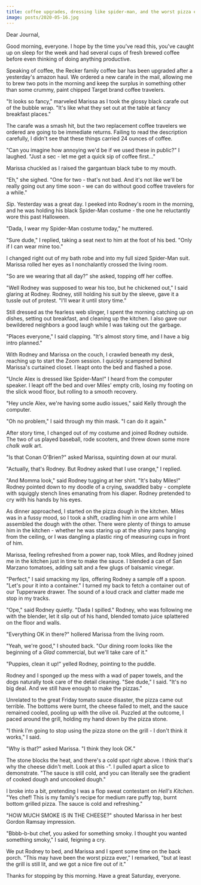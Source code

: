 ```yaml
---
title: coffee upgrades, dressing like spider-man, and the worst pizza ever
image: posts/2020-05-16.jpg
---
```


Dear Journal,

Good morning, everyone.  I hope by the time you've read this, you've
caught up on sleep for the week and had several cups of fresh brewed
coffee before even thinking of doing anything productive.

Speaking of coffee, the Recker family coffee bar has been upgraded
after a yesterday's amazon haul.  We ordered a new carafe in the mail,
allowing me to brew two pots in the morning and keep the surplus in
something other than some crummy, paint chipped Target brand coffee
travelers.

"It looks so fancy," marveled Marissa as I took the glossy black
carafe out of the bubble wrap.  "It's like what they set out at the
table at fancy breakfast places."

The carafe was a smash hit, but the two replacement coffee travelers
we ordered are going to be immediate returns.  Failing to read the
description carefully, I didn't see that these things carried 24
ounces of coffee.

"Can you imagine how annoying we'd be if we used these in public?" I
laughed.  "Just a sec - let me get a quick sip of coffee first..."

Marissa chuckled as I raised the gargantuan black tube to my mouth.

"Eh," she sighed.  "One for two - that's not bad.  And it's not like
we'll be really going out any time soon - we can do without good
coffee travelers for a while."

_Sip_.  Yesterday was a great day.  I peeked into Rodney's room in the
morning, and he was holding his black Spider-Man costume - the one he
reluctantly wore this past Halloween.

"Dada, I wear my Spider-Man costume today," he muttered.

"Sure dude," I replied, taking a seat next to him at the foot of his
bed.  "Only if I can wear mine too."

I changed right out of my bath robe and into my full sized Spider-Man
suit.  Marissa rolled her eyes as I nonchalantly crossed the living
room.

"So are we wearing that all day?" she asked, topping off her coffee.

"Well Rodney was supposed to wear his too, but he chickened out," I
said glaring at Rodney.  Rodney, still holding his suit by the sleeve,
gave it a tussle out of protest.  "I'll wear it until story time."

Still dressed as the fearless web slinger, I spent the morning
catching up on dishes, setting out breakfast, and cleaning up the
kitchen.  I also gave our bewildered neighbors a good laugh while I
was taking out the garbage.

"Places everyone," I said clapping.  "It's almost story time, and I
have a big intro planned."

With Rodney and Marissa on the couch, I crawled beneath my desk,
reaching up to start the Zoom session.  I quickly scampered behind
Marissa's curtained closet.  I leapt onto the bed and flashed a pose.

"Uncle Alex is dressed like Spider-Man!" I heard from the computer
speaker.  I leapt off the bed and over Miles' empty crib, losing my
footing on the slick wood floor, but rolling to a smooth recovery.

"Hey uncle Alex, we're having some audio issues," said Kelly through
the computer.

"Oh no problem," I said through my thin mask.  "I can do it again."

After story time, I changed out of my costume and joined Rodney
outside.  The two of us played baseball, rode scooters, and threw down
some more _chalk walk_ art.

"Is that Conan O'Brien?" asked Marissa, squinting down at our mural.

"Actually, that's Rodney.  But Rodney asked that I use orange," I
replied.

"And Momma look," said Rodney tugging at her shirt.  "It's baby
Miles!"  Rodney pointed down to my doodle of a crying, swaddled baby -
complete with squiggly stench lines emanating from his diaper.  Rodney
pretended to cry with his hands by his eyes.

As dinner approached, I started on the pizza dough in the kitchen.
Miles was in a fussy mood, so I took a shift, cradling him in one arm
while I assembled the dough with the other.  There were plenty of
things to amuse him in the kitchen - whether he was staring up at the
shiny pans hanging from the ceiling, or I was dangling a plastic ring
of measuring cups in front of him.

Marissa, feeling refreshed from a power nap, took Miles, and Rodney
joined me in the kitchen just in time to make the sauce.  I blended a
can of San Marzano tomatoes, adding salt and a few glugs of balsamic
vinegar.

"Perfect," I said smacking my lips, offering Rodney a sample off a
spoon.  "Let's pour it into a container."  I turned my back to fetch a
container out of our Tupperware drawer.  The sound of a loud crack and
clatter made me stop in my tracks.

"Ope," said Rodney quietly.  "Dada I spilled."  Rodney, who was
following me with the blender, let it slip out of his hand, blended
tomato juice splattered on the floor and walls.

"Everything OK in there?" hollered Marissa from the living room.

"Yeah, we're good," I shouted back.  "Our dining room looks like the
beginning of a _Glad_ commercial, but we'll take care of it."

"Puppies, clean it up!" yelled Rodney, pointing to the puddle.

Rodney and I sponged up the mess with a wad of paper towels, and the
dogs naturally took care of the detail cleaning.  "See dude," I said.
"It's no big deal.  And we still have enough to make the pizzas."

Unrelated to the great Friday tomato sauce disaster, the pizza came
out terrible.  The bottoms were burnt, the cheese failed to melt, and
the sauce remained cooled, pooling up with the olive oil.  Puzzled at
the outcome, I paced around the grill, holding my hand down by the
pizza stone.

"I think I'm going to stop using the pizza stone on the grill - I
don't think it works," I said.

"Why is that?" asked Marissa.  "I think they look OK."

The stone blocks the heat, and there's a cold spot right above.  I
think that's why the cheese didn't melt.  Look at this -".  I pulled
apart a slice to demonstrate.  "The sauce is still cold, and you can
literally see the gradient of cooked dough and uncooked dough."

I broke into a bit, pretending I was a flop sweat contestant on
_Hell's Kitchen_.  "Yes chef!  This is my family's recipe for medium
rare puffy top, burnt bottom grilled pizza.  The sauce is cold and
refreshing."

"HOW MUCH SMOKE IS IN THE CHEESE?" shouted Marissa in her best Gordon
Ramsay impression.

"Bbbb-b-but chef, you asked for something smoky.  I thought you wanted
something smoky," I said, feigning a cry.

We put Rodney to bed, and Marissa and I spent some time on the back
porch.  "This may have been the worst pizza ever," I remarked, "but at
least the grill is still lit, and we got a nice fire out of it."

Thanks for stopping by this morning.  Have a great Saturday, everyone.

